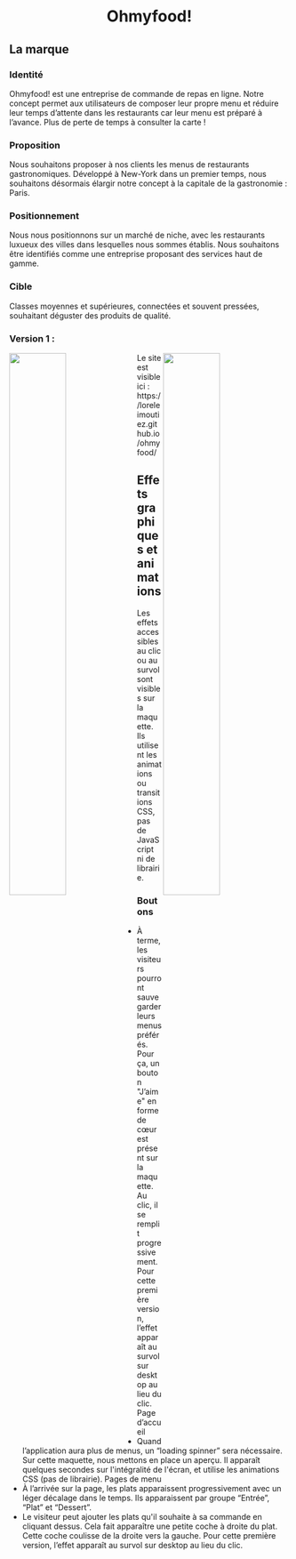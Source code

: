 # <p align="center">Ohmyfood!</p>
## La marque 

### Identité
Ohmyfood! est une entreprise de commande de repas en ligne. Notre concept permet aux
utilisateurs de composer leur propre menu et réduire leur temps d’attente dans les
restaurants car leur menu est préparé à l’avance. Plus de perte de temps à consulter la carte
!
### Proposition
Nous souhaitons proposer à nos clients les menus de restaurants gastronomiques.
Développé à New-York dans un premier temps, nous souhaitons désormais élargir notre
concept à la capitale de la gastronomie : Paris.

### Positionnement
Nous nous positionnons sur un marché de niche, avec les restaurants luxueux des villes
dans lesquelles nous sommes établis. Nous souhaitons être identifiés comme une
entreprise proposant des services haut de gamme.

### Cible
Classes moyennes et supérieures, connectées et souvent pressées, souhaitant déguster des
produits de qualité.

### Version 1 : 

<img align="left" src="https://user-images.githubusercontent.com/101470978/219616097-bb52849e-44b7-4114-acce-509699b168f8.png" width="45%" height="50%">
<img align="right" src="https://user-images.githubusercontent.com/101470978/219618114-0b51b2f8-fffa-4776-89d0-2faea3e24af9.png" width="45%" height="50%">  

<p>Le site est visible ici : https://loreleimoutiez.github.io/ohmyfood/</p>

## Effets graphiques et animations
Les effets accessibles au clic ou au survol sont visibles sur la maquette. Ils utilisent
les animations ou transitions CSS, pas de JavaScript ni de librairie.

### Boutons
- À terme, les visiteurs pourront sauvegarder leurs menus préférés. Pour ça, un
bouton "J’aime" en forme de cœur est présent sur la maquette. Au clic, il se remplit progressivement. Pour cette première version, l’effet apparaît au
survol sur desktop au lieu du clic.
Page d’accueil
- Quand l’application aura plus de menus, un “loading spinner” sera nécessaire. Sur
cette maquette, nous mettons en place un aperçu. Il apparaît quelques secondes sur l'intégralité de l'écran, et
utilise les animations CSS (pas de librairie).
Pages de menu
- À l’arrivée sur la page, les plats apparaissent progressivement avec un léger
décalage dans le temps. Ils apparaissent par groupe
“Entrée”, “Plat” et “Dessert”. 
- Le visiteur peut ajouter les plats qu'il souhaite à sa commande en cliquant dessus.
Cela fait apparaître une petite coche à droite du plat. Cette coche coulisse de
la droite vers la gauche. Pour cette première version, l’effet apparaît au survol
sur desktop au lieu du clic. 
